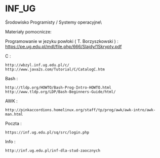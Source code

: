 INF_UG
======

Środowisko Programisty / Systemy operacyjne\

Materiały pomocnicze:

Programowanie w jezyku powłoki ( T. Borzyszkowski ) : https://pe.ug.edu.pl/mdl/file.php/666/Slajdy/1Skrypty.pdf

C :

    http://wbzyl.inf.ug.edu.pl/c/
    http://www.java2s.com/Tutorial/C/CatalogC.htm

Bash :

    http://tldp.org/HOWTO/Bash-Prog-Intro-HOWTO.html
    http://www.tldp.org/LDP/Bash-Beginners-Guide/html/

AWK :

    http://pinkaccordions.homelinux.org/staff/tp/prog/awk/awk-intro/awk-man.html

Poczta :

    https://inf.ug.edu.pl/sq/src/login.php

Info :

    http://inf.ug.edu.pl/inf-dla-stud-zaocznych

